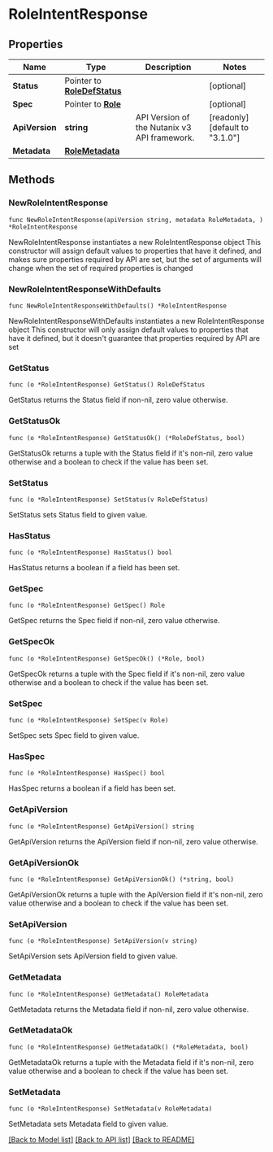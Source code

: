 # RoleIntentResponse

## Properties

Name | Type | Description | Notes
------------ | ------------- | ------------- | -------------
**Status** | Pointer to [**RoleDefStatus**](RoleDefStatus.md) |  | [optional] 
**Spec** | Pointer to [**Role**](Role.md) |  | [optional] 
**ApiVersion** | **string** | API Version of the Nutanix v3 API framework. | [readonly] [default to "3.1.0"]
**Metadata** | [**RoleMetadata**](RoleMetadata.md) |  | 

## Methods

### NewRoleIntentResponse

`func NewRoleIntentResponse(apiVersion string, metadata RoleMetadata, ) *RoleIntentResponse`

NewRoleIntentResponse instantiates a new RoleIntentResponse object
This constructor will assign default values to properties that have it defined,
and makes sure properties required by API are set, but the set of arguments
will change when the set of required properties is changed

### NewRoleIntentResponseWithDefaults

`func NewRoleIntentResponseWithDefaults() *RoleIntentResponse`

NewRoleIntentResponseWithDefaults instantiates a new RoleIntentResponse object
This constructor will only assign default values to properties that have it defined,
but it doesn't guarantee that properties required by API are set

### GetStatus

`func (o *RoleIntentResponse) GetStatus() RoleDefStatus`

GetStatus returns the Status field if non-nil, zero value otherwise.

### GetStatusOk

`func (o *RoleIntentResponse) GetStatusOk() (*RoleDefStatus, bool)`

GetStatusOk returns a tuple with the Status field if it's non-nil, zero value otherwise
and a boolean to check if the value has been set.

### SetStatus

`func (o *RoleIntentResponse) SetStatus(v RoleDefStatus)`

SetStatus sets Status field to given value.

### HasStatus

`func (o *RoleIntentResponse) HasStatus() bool`

HasStatus returns a boolean if a field has been set.

### GetSpec

`func (o *RoleIntentResponse) GetSpec() Role`

GetSpec returns the Spec field if non-nil, zero value otherwise.

### GetSpecOk

`func (o *RoleIntentResponse) GetSpecOk() (*Role, bool)`

GetSpecOk returns a tuple with the Spec field if it's non-nil, zero value otherwise
and a boolean to check if the value has been set.

### SetSpec

`func (o *RoleIntentResponse) SetSpec(v Role)`

SetSpec sets Spec field to given value.

### HasSpec

`func (o *RoleIntentResponse) HasSpec() bool`

HasSpec returns a boolean if a field has been set.

### GetApiVersion

`func (o *RoleIntentResponse) GetApiVersion() string`

GetApiVersion returns the ApiVersion field if non-nil, zero value otherwise.

### GetApiVersionOk

`func (o *RoleIntentResponse) GetApiVersionOk() (*string, bool)`

GetApiVersionOk returns a tuple with the ApiVersion field if it's non-nil, zero value otherwise
and a boolean to check if the value has been set.

### SetApiVersion

`func (o *RoleIntentResponse) SetApiVersion(v string)`

SetApiVersion sets ApiVersion field to given value.


### GetMetadata

`func (o *RoleIntentResponse) GetMetadata() RoleMetadata`

GetMetadata returns the Metadata field if non-nil, zero value otherwise.

### GetMetadataOk

`func (o *RoleIntentResponse) GetMetadataOk() (*RoleMetadata, bool)`

GetMetadataOk returns a tuple with the Metadata field if it's non-nil, zero value otherwise
and a boolean to check if the value has been set.

### SetMetadata

`func (o *RoleIntentResponse) SetMetadata(v RoleMetadata)`

SetMetadata sets Metadata field to given value.



[[Back to Model list]](../README.md#documentation-for-models) [[Back to API list]](../README.md#documentation-for-api-endpoints) [[Back to README]](../README.md)


